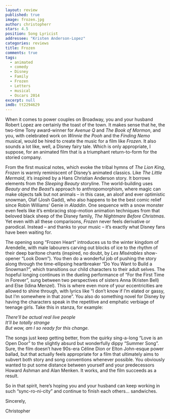 ```yaml
---
layout: review
published: true
image: frozen.jpg
author: christopherr
stars: 4.5
position: Song Lyricist
addressee: "Kristen Anderson-Lopez"
categories: reviews
title: Frozen
comments: true
tags: 
  - animated
  - comedy
  - Disney
  - Family
  - Frozen
  - Letters
  - musical
  - Oscars 2014
excerpt: null
imdb: tt2294629
---
```


<p>When it comes to power couples on Broadway, you and your husband Robert Lopez are certainly the toast of the town. It makes sense that he, the two-time Tony award-winner for <em>Avenue Q</em> and <em>The Book of Mormon</em>, and you, with celebrated work on <em>Winnie the Pooh</em> and the <em>Finding Nemo</em> musical, would be hired to create the music for a film like <em>Frozen</em>. It also sounds a lot like, well, a Disney fairy tale. Which is only appropriate, I suppose, for an animated film that is a triumphant return-to-form for the storied company.</p>
<p>From the first musical notes, which evoke the tribal hymns of <em>The Lion King</em>, <em>Frozen</em> is warmly reminiscent of Disney&rsquo;s animated classics. Like <em>The Little Mermaid</em>, it&rsquo;s inspired by a Hans Christian Anderson story. It borrows elements from the <em>Sleeping Beauty </em>storyline. The world-building uses <em>Beauty and the Beast</em>&rsquo;s approach to anthropomorphism, where magic can make objects talk but not animals &ndash; in this case, an aloof and ever optimistic snowman, Olaf (Josh Gadd), who also happens to be the best comic relief since Robin Williams&rsquo; Genie in <em>Aladdin</em>. One sequence with a snow monster even feels like it&rsquo;s embracing stop-motion animation techniques from that beloved black sheep of the Disney family, <em>The Nightmare Before Christmas</em>. Yet even with all these comparisons, <em>Frozen</em> never feels derivative or parodical. Instead &ndash; and thanks to your music &ndash; it&rsquo;s exactly what Disney fans have been waiting for.</p>
<p>The opening song &ldquo;Frozen Heart&rdquo; introduces us to the winter kingdom of Arendelle, with male labourers carving out blocks of ice to the rhythm of their deep baritone chants (inspired, no doubt, by <em>Les Mis&eacute;rables</em> show-opener &ldquo;Look Down&rdquo;). You then do a wonderful job of pushing the story along through the time-ellipsing heartbreaker &ldquo;Do You Want to Build a Snowman?&rdquo;, which transitions our child characters to their adult selves. The hopeful longing continues in the dueling performance of &ldquo;For the First Time in Forever&rdquo;, sung between two perspectives of sisters Anna (Kristen Bell) and Else (Idina Menzel). This is where even more of your eccentricities are allowed to shine through, with lyrics like &ldquo;I don&rsquo;t know if I&rsquo;m elated or gassy, but I&rsquo;m somewhere in that zone&rdquo;. You also do something novel for Disney by having the characters speak in the repetitive and emphatic verbiage of teenage girls. Take this in stanza, for example:</p>
<p><em>There&#8217;ll be actual real live people</em><br /> <em>It&#8217;ll be totally strange</em><br /> <em>But wow, am I so ready for this change.</em></p>
<p>The songs just keep getting better, from the quirky sing-a-long &ldquo;Love is an Open Door&rdquo; to the slightly absurd but wonderfully dippy &ldquo;Summer Song&rdquo;. Sure, the film doesn&rsquo;t have 90s-era C&eacute;line Dion or Elton John-esque power ballad, but that actually feels appropriate for a film that ultimately aims to subvert both story and song conventions whenever possible. You obviously wanted to put some distance between yourself and your predecessors Howard Ashman and Alan Menken. It works, and the film succeeds as a result.</p>
<p>So in that spirit, here&rsquo;s hoping you and your husband can keep working in such &ldquo;sync-ro-ni-city&rdquo; and continue to finish each others&hellip; sandwiches.&nbsp;</p>
<p>Sincerely,</p>
<p>Christopher</p>
